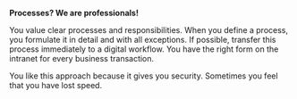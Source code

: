 **Processes? We are professionals!**

You value clear processes and responsibilities. When you define a process, you formulate it in detail and with all exceptions. If possible, transfer this process immediately to a digital workflow. You have the right form on the intranet for every business transaction.

You like this approach because it gives you security. Sometimes you feel that you have lost speed.
